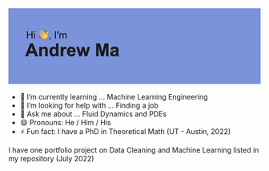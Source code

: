 <img src= https://raw.githubusercontent.com/andygma567/andygma567/23cfdb63a8a737ac7bbf607e740deb138fb6caca/header.png>

- 🌱 I’m currently learning ... Machine Learning Engineering
- 🤔 I’m looking for help with ... Finding a job
- 💬 Ask me about ... Fluid Dynamics and PDEs
- 😄 Pronouns: He / Him / His
- ⚡ Fun fact: I have a PhD in Theoretical Math (UT - Austin, 2022)

I have one portfolio project on Data Cleaning and Machine Learning listed in my repository (July 2022)

<!--
**andygma567/andygma567** is a ✨ _special_ ✨ repository because its `README.md` (this file) appears on your GitHub profile.

Here are some ideas to get you started:

- 🔭 I’m currently working on ...
- 🌱 I’m currently learning ...
- 👯 I’m looking to collaborate on ...
- 🤔 I’m looking for help with ...
- 💬 Ask me about ...
- 📫 How to reach me: ...
- 😄 Pronouns: ...
- ⚡ Fun fact: ...
-->
